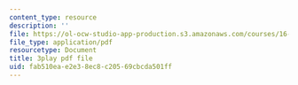 ```yaml
---
content_type: resource
description: ''
file: https://ol-ocw-studio-app-production.s3.amazonaws.com/courses/16-660j-introduction-to-lean-six-sigma-methods-january-iap-2012/fab510eae2e38ec8c20569cbcda501ff_u3Umk_2PVuw.pdf
file_type: application/pdf
resourcetype: Document
title: 3play pdf file
uid: fab510ea-e2e3-8ec8-c205-69cbcda501ff
---
```


